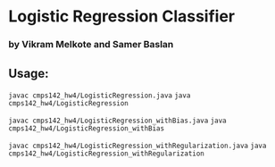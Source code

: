 # Logistic Regression Classifier
### by Vikram Melkote and Samer Baslan

## Usage:
`javac cmps142_hw4/LogisticRegression.java`
`java cmps142_hw4/LogisticRegression` 

`javac cmps142_hw4/LogisticRegression_withBias.java` 
`java cmps142_hw4/LogisticRegression_withBias`

`javac cmps142_hw4/LogisticRegression_withRegularization.java` 
`java cmps142_hw4/LogisticRegression_withRegularization`
